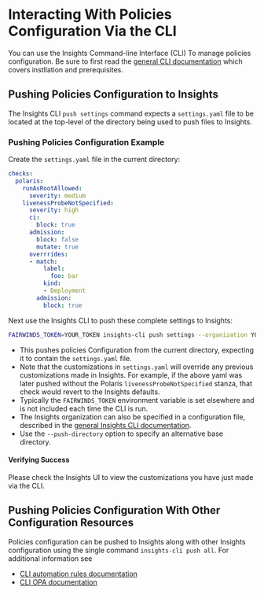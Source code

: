 # Interacting With Policies Configuration Via the CLI
You can use the Insights Command-line Interface (CLI) To manage policies configuration.
Be sure to first read the [general CLI documentation](/configure/cli/cli) which covers instllation and prerequisites.

## Pushing Policies Configuration to Insights
The Insights CLI `push settings` command expects a `settings.yaml` file to be located at the top-level of the directory being used to push files to Insights.

### Pushing Policies Configuration Example
Create the `settings.yaml` file in the current directory:
```yaml
checks:
  polaris:
    runAsRootAllowed:
      severity: medium
    livenessProbeNotSpecified:
      severity: high
      ci:
        block: true
      admission:
        block: false
        mutate: true
      overrrides:
      - match:
          label:
            foo: bar
          kind:
          - Deployment
        admission:
          block: true
```

Next use the Insights CLI to push these complete settings to Insights:

```bash
FAIRWINDS_TOKEN=YOUR_TOKEN insights-cli push settings --organization YOUR_ORG_NAME
```

* This pushes policies Configuration from the current directory, expecting it to contain the `settings.yaml` file.
* Note that the customizations in `settings.yaml` will override any previous customizations made in Insights. For example, if the above yaml was later pushed without the Polaris `livenessProbeNotSpecified` stanza, that check would revert to the Insights defaults.
* Typically the `FAIRWINDS_TOKEN` environment variable is set elsewhere and is not included each time the CLI is run.
* The Insights organization can also be specified in a configuration file, described in the [general Insights CLI documentation](/configure/cli/cli).
* Use the `--push-directory` option to specify an alternative base directory.

#### Verifying Success
Please check the Insights UI to view the customizations you have just made via the CLI.

## Pushing Policies Configuration With Other Configuration Resources
Policies configuration can be pushed to Insights along with other Insights configuration using the single command `insights-cli push all`. For additional information see
* [CLI automation rules documentation](/configure/cli/automation-rules)
* [CLI OPA documentation](/configure/cli/opa)